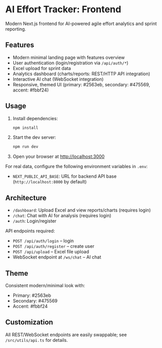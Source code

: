 # AI Effort Tracker: Frontend

Modern Next.js frontend for AI-powered agile effort analytics and sprint reporting.

## Features

- Modern minimal landing page with features overview
- User authentication (login/registration via `/api/auth/*`)
- Excel upload for sprint data
- Analytics dashboard (charts/reports: REST/HTTP API integration)
- Interactive AI chat (WebSocket integration)
- Responsive, themed UI (primary: #2563eb, secondary: #475569, accent: #fbbf24)

## Usage

1. Install dependencies:

    ```bash
    npm install
    ```

2. Start the dev server:

    ```bash
    npm run dev
    ```

3. Open your browser at [http://localhost:3000](http://localhost:3000)

For real data, configure the following environment variables in `.env`:

- `NEXT_PUBLIC_API_BASE`: URL for backend API base (`http://localhost:8000` by default)

## Architecture

- `/dashboard`: Upload Excel and view reports/charts (requires login)
- `/chat`: Chat with AI for analysis (requires login)
- `/auth`: Login/register

API endpoints required:

- `POST /api/auth/login` – login
- `POST /api/auth/register` – create user
- `POST /api/upload` – Excel file upload
- WebSocket endpoint at `/ws/chat` – AI chat

## Theme

Consistent modern/minimal look with:
- Primary: #2563eb
- Secondary: #475569
- Accent: #fbbf24

## Customization

All REST/WebSocket endpoints are easily swappable; see `/src/utils/api.ts` for details.

